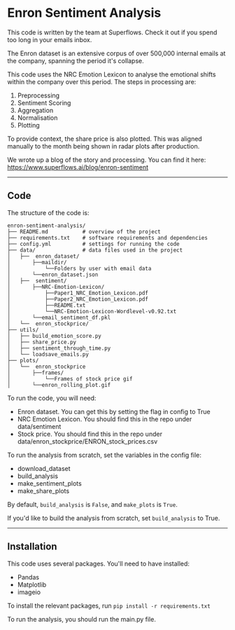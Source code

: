 # Enron Sentiment Analysis

This code is written by the team at Superflows. Check it out if you spend too long in your emails inbox.

The Enron dataset is an extensive corpus of over 500,000 internal emails at the company, spanning the period it's collapse. 

This code uses the NRC Emotion Lexicon to analyse the emotional shifts within the company over this period. The steps in processing are: 

1. Preprocessing
2. Sentiment Scoring
3. Aggregation
4. Normalisation
5. Plotting

To provide context, the share price is also plotted. This was aligned manually to the month being shown in radar plots after production. 

We wrote up a blog of the story and processing. You can find it here: https://www.superflows.ai/blog/enron-sentiment

----
## Code

The structure of the code is:
```
enron-sentiment-analysis/
├── README.md           # overview of the project
├── requirements.txt    # software requirements and dependencies
├── config.yml          # settings for running the code
├── data/               # data files used in the project
│   ├──  enron_dataset/
│       ├──maildir/
│           └──Folders by user with email data
│       └──enron_dataset.json
│   ├──  sentiment/
│       ├──NRC-Emotion-Lexicon/
│           ├──Paper1_NRC_Emotion_Lexicon.pdf
│           ├──Paper2_NRC_Emotion_Lexicon.pdf
│           ├──README.txt
│           └──NRC-Emotion-Lexicon-Wordlevel-v0.92.txt
│       └──email_sentiment_df.pkl
│   └──  enron_stockprice/
├── utils/
│   ├── build_emotion_score.py
│   ├── share_price.py
│   ├── sentiment_through_time.py
│   └── loadsave_emails.py
├── plots/
│   └──  enron_stockprice
│       ├──frames/
│           └──Frames of stock price gif
│       └──enron_rolling_plot.gif
```

To run the code, you will need:
- Enron dataset. You can get this by setting the flag in config to True
- NRC Emotion Lexicon. You should find this in the repo under data/sentiment
- Stock price. You should find this in the repo under data/enron_stockprice/ENRON_stock_prices.csv

To run the analysis from scratch, set the variables in the config file:
- download_dataset
- build_analysis
- make_sentiment_plots
- make_share_plots

By default, ```build_analysis``` is ```False```, and ```make_plots``` is ```True```.

If you'd like to build the analysis from scratch, set ```build_analysis``` to True. 

----
## Installation 

This code uses several packages. You'll need to have installed:
- Pandas
- Matplotlib
- imageio

To install the relevant packages, run ```pip install -r requirements.txt```

To run the analysis, you should run the main.py file. 

